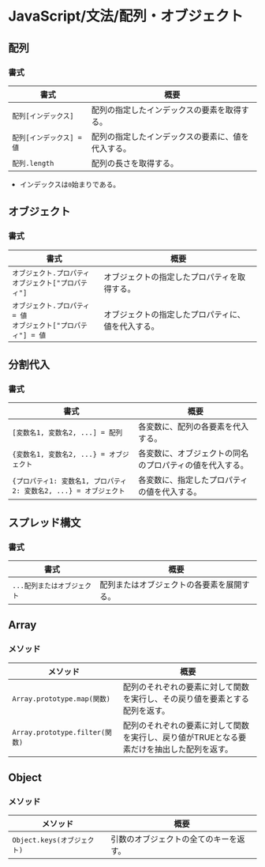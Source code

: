 # JavaScript/文法/配列・オブジェクト

## 配列

### 書式

| 書式                      | 概要                                               |
| ------------------------- | -------------------------------------------------- |
| `配列[インデックス]`      | 配列の指定したインデックスの要素を取得する。       |
| `配列[インデックス] = 値` | 配列の指定したインデックスの要素に、値を代入する。 |
| `配列.length`             | 配列の長さを取得する。                             |

- インデックスは`0`始まりである。

## オブジェクト

### 書式

| 書式                                                         | 概要                                               |
| ------------------------------------------------------------ | -------------------------------------------------- |
| `オブジェクト.プロパティ`<br />`オブジェクト["プロパティ"]`  | オブジェクトの指定したプロパティを取得する。       |
| `オブジェクト.プロパティ = 値`<br />`オブジェクト["プロパティ"] = 値` | オブジェクトの指定したプロパティに、値を代入する。 |

## 分割代入

### 書式

| 書式                                                         | 概要                                                     |
| ------------------------------------------------------------ | -------------------------------------------------------- |
| `[変数名1, 変数名2, ...] = 配列`                             | 各変数に、配列の各要素を代入する。                       |
| `{変数名1, 変数名2, ...} = オブジェクト`                     | 各変数に、オブジェクトの同名のプロパティの値を代入する。 |
| `{プロパティ1: 変数名1, プロパティ2: 変数名2, ...} = オブジェクト` | 各変数に、指定したプロパティの値を代入する。             |

## スプレッド構文

### 書式

| 書式                        | 概要                                       |
| --------------------------- | ------------------------------------------ |
| `...配列またはオブジェクト` | 配列またはオブジェクトの各要素を展開する。 |

## Array

### メソッド

| メソッド                       | 概要                                                         |
| ------------------------------ | ------------------------------------------------------------ |
| `Array.prototype.map(関数)`    | 配列のそれぞれの要素に対して関数を実行し、その戻り値を要素とする配列を返す。 |
| `Array.prototype.filter(関数)` | 配列のそれぞれの要素に対して関数を実行し、戻り値がTRUEとなる要素だけを抽出した配列を返す。 |

## Object

### メソッド

| メソッド                    | 概要                                   |
| --------------------------- | -------------------------------------- |
| `Object.keys(オブジェクト)` | 引数のオブジェクトの全てのキーを返す。 |
